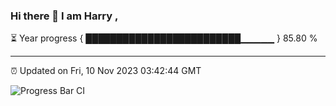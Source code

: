 ### Hi there 👋 I am Harry , 

⏳ Year progress { █████████████████████████▁▁▁▁▁ } 85.80 %

---

⏰ Updated on Fri, 10 Nov 2023 03:42:44 GMT

![Progress Bar CI](https://github.com/duykhang68/duykhang68/workflows/Progress%20Bar%20CI/badge.svg)
